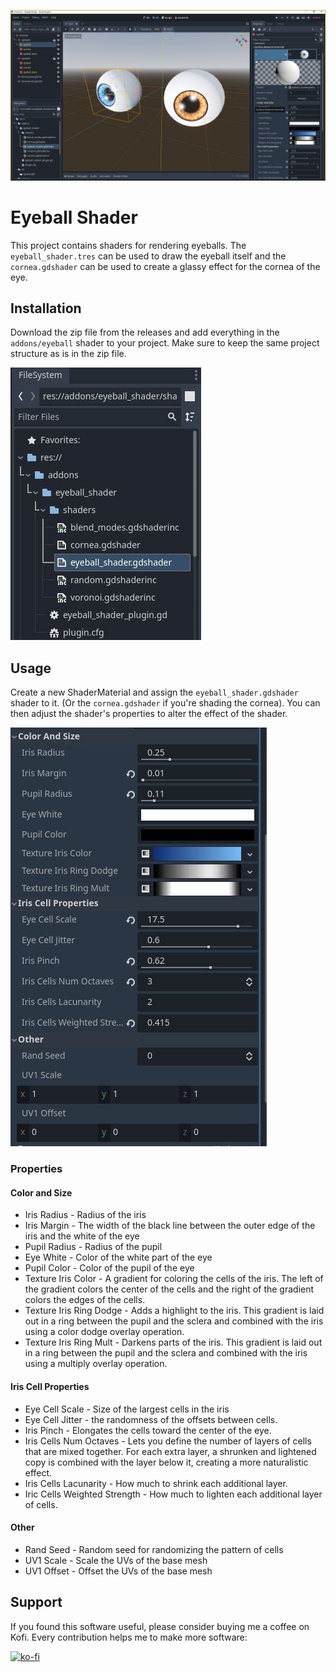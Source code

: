 ![Inspector shader](docs/eyeball_window.jpg)

# Eyeball Shader

This project contains shaders for rendering eyeballs.  The `eyeball_shader.tres` can be used to draw the eyeball itself and the `cornea.gdshader` can be used to create a glassy effect for the cornea of the eye.

## Installation

Download the zip file from the releases and add everything in the `addons/eyeball` shader to your project.  Make sure to keep the same project structure as is in the zip file.

![Inspector shader](docs/filesystem_overview.jpg)

## Usage

Create a new ShaderMaterial and assign the `eyeball_shader.gdshader` shader to it.  (Or the `cornea.gdshader` if you're shading the cornea).  You can then adjust the shader's properties to alter the effect of the shader.

![Inspector shader](docs/eyeball_shader_properties.jpg)

### Properties

#### Color and Size
* Iris Radius - Radius of the iris
* Iris Margin - The width of the black line between the outer edge of the iris and the white of the eye
* Pupil Radius - Radius of the pupil
* Eye White - Color of the white part of the eye
* Pupil Color - Color of the pupil of the eye
* Texture Iris Color - A gradient for coloring the cells of the iris.  The left of the gradient colors the center of the cells and the right of the gradient colors the edges of the cells.
* Texture Iris Ring Dodge - Adds a highlight to the iris.  This gradient is laid out in a ring between the pupil and the sclera and combined with the iris using a color dodge overlay operation.
* Texture Iris Ring Mult - Darkens parts of the iris.  This gradient is laid out in a ring between the pupil and the sclera and combined with the iris using a multiply overlay operation.

#### Iris Cell Properties

* Eye Cell Scale - Size of the largest cells in the iris
* Eye Cell Jitter - the randomness of the offsets between cells.
* Iris Pinch - Elongates the cells toward the center of the eye.
* Iris Cells Num Octaves - Lets you define the number of layers of cells that are mixed together.  For each extra layer, a shrunken and lightened copy is combined with the layer below it, creating a more naturalistic effect.
* Iris Cells Lacunarity - How much to shrink each additional layer.
* Iric Cells Weighted Strength - How much to lighten each additional layer of cells.

#### Other

* Rand Seed - Random seed for randomizing the pattern of cells
* UV1 Scale - Scale the UVs of the base mesh
* UV1 Offset - Offset the UVs of the base mesh



## Support

If you found this software useful, please consider buying me a coffee on Kofi.  Every contribution helps me to make more software:

[![ko-fi](https://ko-fi.com/img/githubbutton_sm.svg)](https://ko-fi.com/Y8Y43J6OB)

